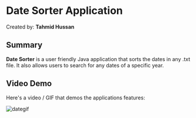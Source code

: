 <!-- (This is a comment) INSTRUCTIONS: Go through this page and fill out any **bolded** entries with their correct values.-->

# Date Sorter Application

Created by: **Tahmid Hussan**

## Summary

**Date Sorter** is a user friendly Java application that sorts the dates in any .txt file. It also allows users to search for any dates of a specific year.

## Video Demo

Here's a video / GIF that demos the applications features:

![dategif](https://github.com/TahmidHussan/Java-Date-Sorter/assets/90405116/7ad5389e-0032-4153-8ac0-0f9d58cd7aa1)

